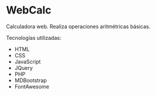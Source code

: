 # WebCalc

Calculadora web. 
Realiza operaciones aritmétricas básicas.

Tecnologías utilizadas:
- HTML
- CSS
- JavaScript 
- JQuery 
- PHP
- MDBootstrap
- FontAwesome
